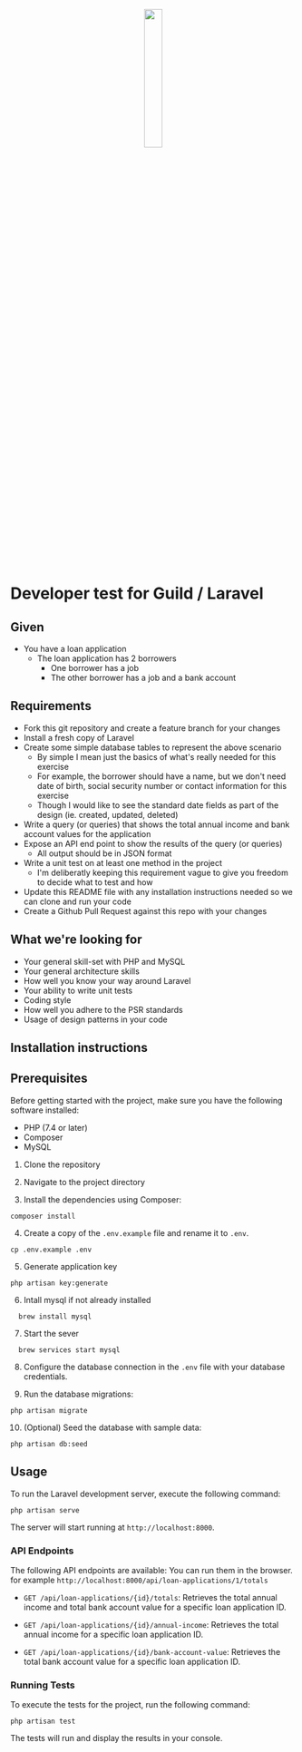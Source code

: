<p align="center"><a href="https://www.guildmortgage.com/" target="_blank"><img src="https://www.guildmortgage.com/wp-content/uploads/2016/11/Guild_Logo_RGB_Full.png" width="25%"></a></p>

# Developer test for Guild / Laravel

## Given

- You have a loan application
  - The loan application has 2 borrowers
    - One borrower has a job
    - The other borrower has a job and a bank account

## Requirements

- Fork this git repository and create a feature branch for your changes
- Install a fresh copy of Laravel
- Create some simple database tables to represent the above scenario
  - By simple I mean just the basics of what's really needed for this exercise
  - For example, the borrower should have a name, but we don't need date of birth, social security number or contact information for this exercise
  - Though I would like to see the standard date fields as part of the design (ie. created, updated, deleted)
- Write a query (or queries) that shows the total annual income and bank account values for the application
- Expose an API end point to show the results of the query (or queries)
  - All output should be in JSON format
- Write a unit test on at least one method in the project
  - I'm deliberatly keeping this requirement vague to give you freedom to decide what to test and how
- Update this README file with any installation instructions needed so we can clone and run your code
- Create a Github Pull Request against this repo with your changes

## What we're looking for

- Your general skill-set with PHP and MySQL
- Your general architecture skills
- How well you know your way around Laravel
- Your ability to write unit tests
- Coding style
- How well you adhere to the PSR standards
- Usage of design patterns in your code

## Installation instructions

## Prerequisites

Before getting started with the project, make sure you have the following software installed:

- PHP (7.4 or later)
- Composer
- MySQL

1. Clone the repository

2. Navigate to the project directory

3. Install the dependencies using Composer:

```shell
composer install
```

4. Create a copy of the `.env.example` file and rename it to `.env`.

```shell
cp .env.example .env
```

5. Generate application key

```shell
php artisan key:generate
```

6. Intall mysql if not already installed

```shell
  brew install mysql
```

7. Start the sever

```shell
  brew services start mysql
```

8. Configure the database connection in the `.env` file with your database credentials.

9. Run the database migrations:

```shell
php artisan migrate
```

10. (Optional) Seed the database with sample data:

```shell
php artisan db:seed
```

## Usage

To run the Laravel development server, execute the following command:

```shell
php artisan serve
```

The server will start running at `http://localhost:8000`.

### API Endpoints

The following API endpoints are available: You can run them in the browser.  
for example `http://localhost:8000/api/loan-applications/1/totals`

- `GET /api/loan-applications/{id}/totals`: Retrieves the total annual income and total bank account value for a specific loan application ID.

- `GET /api/loan-applications/{id}/annual-income`: Retrieves the total annual income for a specific loan application ID.

- `GET /api/loan-applications/{id}/bank-account-value`: Retrieves the total bank account value for a specific loan application ID.

### Running Tests

To execute the tests for the project, run the following command:

```shell
php artisan test
```

The tests will run and display the results in your console.
